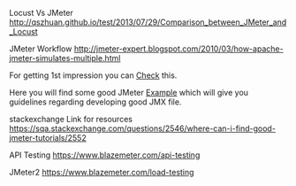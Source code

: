 Locust Vs JMeter http://qszhuan.github.io/test/2013/07/29/Comparison_between_JMeter_and_Locust

JMeter Workflow  http://jmeter-expert.blogspot.com/2010/03/how-apache-jmeter-simulates-multiple.html

For getting 1st impression you can [Check](http://jmeter-expert.blogspot.com/) this.

Here you will find some good JMeter [Example](https://github.com/smarigowda/jmeterexamples) which will give you guidelines regarding
developing good JMX file.


stackexchange Link for resources https://sqa.stackexchange.com/questions/2546/where-can-i-find-good-jmeter-tutorials/2552

API Testing https://www.blazemeter.com/api-testing

JMeter2 https://www.blazemeter.com/load-testing
